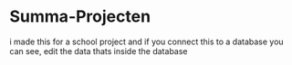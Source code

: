# Summa-Projecten
i made this for a school project and if you connect this to a database you can see, edit the data thats inside the database
